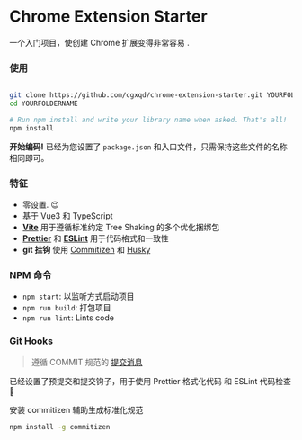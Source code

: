 # Chrome Extension Starter

一个入门项目，使创建 Chrome 扩展变得非常容易 .

### 使用

```bash

git clone https://github.com/cgxqd/chrome-extension-starter.git YOURFOLDERNAME
cd YOURFOLDERNAME

# Run npm install and write your library name when asked. That's all!
npm install
```

**开始编码!** 已经为您设置了 `package.json` 和入口文件，只需保持这些文件的名称相同即可。

### 特征

- 零设置. :wink:
- 基于 Vue3 和 TypeScript
- **[Vite](https://cn.vitejs.dev/)** 用于遵循标准约定 Tree Shaking 的多个优化捆绑包
- **[Prettier](https://github.com/prettier/prettier)** 和 **[ESLint](https://eslint.org/)** 用于代码格式和一致性
- **git 挂钩** 使用 [Commitizen](https://github.com/commitizen/cz-cli) 和 [Husky](https://github.com/typicode/husky)

### NPM 命令

- `npm start`: 以监听方式启动项目
- `npm run build`: 打包项目
- `npm run lint`: Lints code

### Git Hooks

> 遵循 COMMIT 规范的 [提交消息](https://github.com/conventional-changelog/conventional-changelog)

已经设置了预提交和提交钩子，用于使用 Prettier 格式化代码 和 ESLint 代码检查 :nail_care:

安装 commitizen 辅助生成标准化规范

```bash
npm install -g commitizen
```
